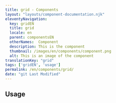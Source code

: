 ```yaml
---
title: grid - Components
layout: "layouts/component-documentation.njk"
eleventyNavigation:
  key: gridEN
  title: grid
  locale: en
  parent: componentsEN
  otherNames:  Component
  description: This is the component
  thumbnail: /images/en/components/component.png
  alt: This is an image of the component
translationKey: "grid"
tags: ['gridEN', 'usage']
permalink: /en/components/grid/
date: "git Last Modified"
---
```


## Usage